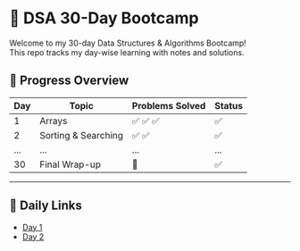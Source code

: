 # 🧠 DSA 30-Day Bootcamp

Welcome to my 30-day Data Structures & Algorithms Bootcamp!  
This repo tracks my day-wise learning with notes and solutions.

## 📅 Progress Overview

| Day | Topic                     | Problems Solved | Status |
|-----|---------------------------|------------------|--------|
| 1   | Arrays                    | ✅ ✅ ✅         | ✅      |
| 2   | Sorting & Searching       | ✅ ✅             | ✅      |
| ... | ...                       | ...              | ...    |
| 30  | Final Wrap-up             | 🏁                | ✅      |

---

## 🔗 Daily Links
- [Day 1](Day%2001%20-%20Arrays/Notes.md)
- [Day 2](Day%2002%20-%20Sorting/Notes.md)

